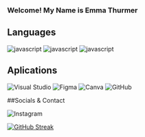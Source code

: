 ### Welcome! My Name is Emma Thurmer

## Languages

![javascript](https://img.shields.io/badge/-JavaScript-black?style=flat-square&logo=appveyor)
![javascript](https://img.shields.io/badge/-CSS3-black?style=flat-square&logo=appveyor)
![javascript](https://img.shields.io/badge/-HTML5-black?style=flat-square&logo=appveyor)


## Aplications

<img alt="Visual Studio" src="https://img.shields.io/badge/VisualStudio-5C2D91.svg?style=for-the-badge&logo=visual-studio&logoColor=white"/>
<img alt="Figma" src="https://img.shields.io/badge/figma-%23F24E1E.svg?style=for-the-badge&logo=figma&logoColor=white"/>
<img alt="Canva" src="https://img.shields.io/badge/Canva-%2300C4CC.svg?style=for-the-badge&logo=Canva&logoColor=white"/>
<img alt="GitHub" src="https://img.shields.io/badge/github-%23121011.svg?style=for-the-badge&logo=github&logoColor=white"/>

##Socials & Contact

<img alt="Instagram" src="https://img.shields.io/badge/Emmacft-%23E4405F.svg?style=for-the-badge&logo=Instagram&logoColor=white"/>

[![GitHub Streak](https://github-readme-streak-stats.herokuapp.com/?user=DenverCoder1)](https://git.io/streak-stats)
